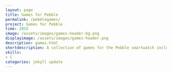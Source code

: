 ```yaml
---
layout: page
title: Games for Pebble
permalink: /pebblegames/
project: Games for Pebble
time: 2015
image: /assets/images/games-header-bg.png
displayimage: /assets/images/games-header.png
description: games.html
shortdescription: A collection of games for the Pebble smartwatch including chess, 2048, and solitaire, written in C.
skills:
- C
categories: jekyll update
---
```

